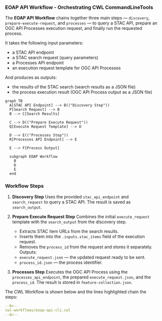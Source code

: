 ### EOAP API Workflow - Orchestrating CWL CommandLineTools
The **EOAP API Workflow** chains together three main steps — `discovery`, `prepare-execute-request`, and `processes` — to query a STAC API, prepare an OGC API Processes execution request, and finally run the requested process.

It takes the following input parameters:

* a STAC API endpoint
* a STAC search request (query parameters)
* a Processes API endpoint
* an execution request template for OGC API Processes

And produces as outputs:

* the results of the STAC search (search results as a JSON file)
* the process execution result (OGC API Process output as a JSON file)

```mermaid
graph TB
  A[STAC API Endpoint] --> B(("Discovery Step"))
  P[Search Request] --> B
  B --> C[Search Results]

  C --> D(("Prepare Execute Request"))
  Q[Execute Request Template] --> D

  D --> E(("Processes Step"))
  R[Processes API Endpoint] --> E

  E --> F[Process Output]

  subgraph EOAP Workflow
    B
    D
    E
  end
```

### Workflow Steps

1. **Discovery Step**
   Uses the provided `stac_api_endpoint` and `search_request` to query a STAC API. The result is saved as `search_output`.

2. **Prepare Execute Request Step**
   Combines the initial `execute_request` template with the `search_output` from the discovery step.

   * Extracts STAC item URLs from the search results.
   * Inserts them into the `.inputs.stac_items` field of the execution request.
   * Removes the `process_id` from the request and stores it separately.
     Outputs:

   - `execute_request.json` — the updated request ready to be sent.
   - `process_id.json` — the process identifier.

3. **Processes Step**
   Executes the OGC API Process using the `processes_api_endpoint`, the prepared `execute_request.json`, and the `process_id`. The result is stored in `feature-collection.json`.



The CWL Workflow is shown below and the lines highlighted chain the steps:

```yaml linenums="1" title="eoap-api-cli.cwl"
--8<--
cwl-workflows/eoap-api-cli.cwl
--8<--
```